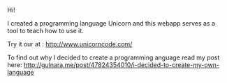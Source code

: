 Hi!

I created a programming language Unicorn and this webapp serves as a tool to teach how to use it.

Try it our at : http://www.unicorncode.com/

To find out why I decided to create a programming anguage read my post here: http://gulnara.me/post/47824354010/i-decided-to-create-my-own-language